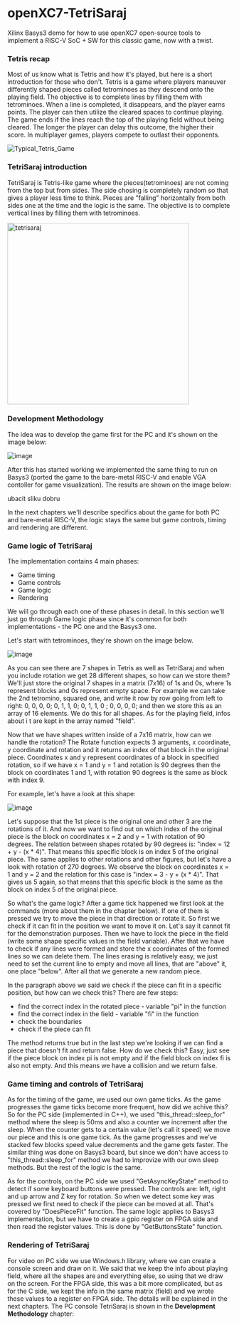 # openXC7-TetriSaraj
Xilinx Basys3 demo for how to use openXC7 open-source tools to implement a RISC-V SoC + SW for this classic game, now with a twist.

**<h3> Tetris recap </h3>**

Most of us know what is Tetris and how it's played, but here is a short introduction for those who don't. Tetris is a game where players maneuver differently shaped pieces called tetrominoes as they descend onto the playing field. The objective is to complete lines by filling them with tetrominoes. When a line is completed, it disappears, and the player earns points. The player can then utilize the cleared spaces to continue playing. The game ends if the lines reach the top of the playing field without being cleared. The longer the player can delay this outcome, the higher their score. In multiplayer games, players compete to outlast their opponents. 

![Typical_Tetris_Game](https://github.com/chili-chips-ba/openXC7-TetriSaraj/assets/113244867/bbd94950-8c0d-4dce-a1da-66681715f41d)

**<h3> TetriSaraj introduction </h3>**

TetriSaraj is Tetris-like game where the pieces(tetrominoes) are not coming from the top but from sides. The side chosing is completely random so that gives a player less time to think. Pieces are "falling" horizontally from both sides one at the time and the logic is the same. The objective is to complete vertical lines by filling them with tetrominoes.

<img width="408" alt="tetrisaraj" src="https://github.com/chili-chips-ba/openXC7-TetriSaraj/assets/113244867/ceb74ee9-2ee2-461a-ab3f-e279f34bf71e">

**<h3> Development Methodology </h3>**
 The idea was to develop the game first for the PC and it's shown on the image below:

![image](https://github.com/chili-chips-ba/openXC7-TetriSaraj/assets/113244867/146a804c-dc82-46a3-8c0f-a984b1f0f3dc)

After this has started working we implemented the same thing to run on Basys3 (ported the game to the bare-metal RISC-V and enable VGA contoller for game visualization). The results are shown on the image below:

ubacit sliku dobru

In the next chapters we'll describe specifics about the game for both PC and bare-metal RISC-V, the logic stays the same but game controls, timing and rendering are different.

**<h3> Game logic of TetriSaraj </h3>**

The implementation contains 4 main phases:
- Game timing
- Game controls
- Game logic
- Rendering

We will go through each one of these phases in detail. In this section we'll just go through Game logic phase since it's common for both implementations - the PC one and the Basys3 one.

Let's start with tetrominoes, they're shown on the image below.

![image](https://github.com/chili-chips-ba/openXC7-TetriSaraj/assets/113244867/3f4bd9aa-19b2-46f8-92a8-beec3c671afe)

As you can see there are 7 shapes in Tetris as well as TetriSaraj and when you include rotation we get 28 different shapes, so how can we store them? 
We'll just store the original 7 shapes in a matrix (7x16) of 1s and 0s, where 1s represent blocks and 0s represent empty space. For example we can take the 2nd tetromino, squared one, and write it row by row going from left to right: 0, 0, 0, 0; 0, 1, 1, 0; 0, 1, 1, 0 ; 0, 0, 0, 0; and then we store this as an array of 16 elements. We do this for all shapes. As for the playing field, infos about i t are kept in the array named "field".

Now that we have shapes written inside of a 7x16 matrix, how can we handle the rotation? The Rotate function expects 3 arguments, x coordinate, y coordinate and rotation and it returns an index of that block in the original piece. Coordinates x and y represent coordinates of a block in specified rotation, so if we have x = 1 and y = 1 and rotation is 90 degrees then the block on coordinates 1 and 1, with rotation 90 degrees is the same as block with index 9.

For example, let's have a look at this shape:

![image](https://github.com/chili-chips-ba/openXC7-TetriSaraj/assets/113244867/0da67920-80f1-495f-a885-143790914469)

Let's suppose that the 1st piece is the original one and other 3 are the rotations of it. And now we want to find out on which index of the original piece is the block on coordinates x = 2 and y = 1 with rotation of 90 degrees. The relation between shapes rotated by 90 degrees is: "index = 12 + y - (x * 4)". That means this specific block is on index 5 of the original piece. The same applies to other rotations and other figures, but let's have a look with rotation of 270 degrees. We observe the block on coordinates x = 1 and y = 2 and the relation for this case is "index = 3 - y + (x * 4)". That gives us 5 again, so that means that this specific block is the same as the block on index 5 of the original piece.

So what's the game logic? After a game tick happened we first look at the commands (more about them in the chapter below). If one of them is pressed we try to move the piece in that direction or rotate it. So first we check if it can fit in the position we want to move it on. Let's say it cannot fit for the demonstration purposes. Then we have to lock the piece in the field (write some shape specific values in the field variable). After that we have to check if any lines were formed and store the x coordinates of the formed lines so we can delete them. The lines erasing is relatively easy, we just need to set the current line to empty and move all lines, that are "above" it, one place "below". After all that we generate a new random piece. 

In the paragraph above we said we check if the piece can fit in a specific position, but how can we check this? There are few steps:
- find the correct index in the rotated piece - variable "pi" in the function
- find the correct index in the field - variable "fi" in the function
- check the boundaries
- check if the piece can fit

The method returns true but in the last step we're looking if we can find a piece that doesn't fit and return false. How do we check this? Easy, just see if the piece block on index pi is not empty and if the field block on index fi is also not empty. And this means we have a collision and we return false.

**<h3> Game timing and controls of TetriSaraj </h3>**
As for the timing of the game, we used our own game ticks. As the game progresses the game ticks become more frequent, how did we achive this? So for the PC side (implemented in C++), we used "this_thread::sleep_for" method where the sleep is 50ms and also a counter we increment after the sleep. When the counter gets to a certain value (let's call it speed) we move our piece and this is one game tick. As the game progresses and we've stacked few blocks speed value decrements and the game gets faster. The similar thing was done on Basys3 board, but since we don't have access to "this_thread::sleep_for" method we had to improvize with our own sleep methods. But the rest of the logic is the same.

As for the controls, on the PC side we used "GetAsyncKeyState" method to detect if some keyboard buttons were pressed. The controls are: left, right and up arrow and Z key for rotation. So when we detect some key was pressed we first need to check if the piece can be moved at all. That's covered by "DoesPieceFit" function. The same logic applies to Basys3 implementation, but we have to create a gpio register on FPGA side and then read the register values. This is done by "GetButtonsState" function.

**<h3> Rendering of TetriSaraj </h3>**
For video on PC side we use Windows.h library, where we can create a console screen and draw on it. We said that we keep the info about playing field, where all the shapes are and everything else, so using that we draw on the screen. For the FPGA side, this was a bit more complicated, but as for the C side, we kept the info in the same matrix (field) and we wrote these values to a register on FPGA side. The details will be explained in the next chapters. The PC console TetriSaraj is shown in the **Development Methodology** chapter:

